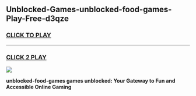 
## Unblocked-Games-unblocked-food-games-Play-Free-d3qze
<h3>
<a href="https://premium76.site?title=unblocked-food-games&ref=23A">CLICK TO PLAY</a></h3>
<hr>

<h3>
<a href="https://premium76.site?title=unblocked-food-games&ref=23A">CLICK 2 PLAY</a>
  
</h3>

<a href="https://premium76.site?title=unblocked-food-games&ref=23A"><img src="https://clearcache.store/games.png"></a>


**unblocked-food-games games unblocked: Your Gateway to Fun and Accessible Online Gaming**
